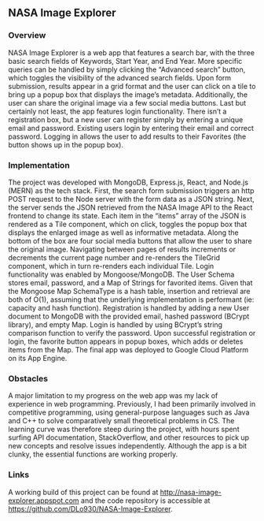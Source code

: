 ## NASA Image Explorer
### Overview
NASA Image Explorer is a web app that features a search bar, with the three basic search fields of Keywords, Start Year, and End Year. More specific queries can be handled by simply clicking the “Advanced search” button, which toggles the visibility of the advanced search fields. Upon form submission, results appear in a grid format and the user can click on a tile to bring up a popup box that displays the image’s metadata. Additionally, the user can share the original image via a few social media buttons. Last but certainly not least, the app features login functionality. There isn’t a registration box, but a new user can register simply by entering a unique email and password. Existing users login by entering their email and correct password. Logging in allows the user to add results to their Favorites (the button shows up in the popup box). 

### Implementation
The project was developed with MongoDB, Express.js, React, and Node.js (MERN) as the tech stack. First, the search form submission triggers an http POST request to the Node server with the form data as a JSON string. Next, the server sends the JSON retrieved from the NASA Image API to the React frontend to change its state. Each item in the “items” array of the JSON is rendered as a Tile component, which on click, toggles the popup box that displays the enlarged image as well as informative metadata. Along the bottom of the box are four social media buttons that allow the user to share the original image. Navigating between pages of results increments or decrements the current page number and re-renders the TileGrid component, which in turn re-renders each individual Tile. Login functionality was enabled by Mongoose/MongoDB. The User Schema stores email, password, and a Map of Strings for favorited items. Given that the Mongoose Map SchemaType is a hash table, insertion and retrieval are both of O(1), assuming that the underlying implementation is performant (ie: capacity and hash function). Registration is handled by adding a new User document to MongoDB with the provided email, hashed password (BCrypt library), and empty Map. Login is handled by using BCrypt’s string comparison function to verify the password. Upon successful registration or login, the favorite button appears in popup boxes, which adds or deletes items from the Map. The final app was deployed to Google Cloud Platform on its App Engine. 

### Obstacles
A major limitation to my progress on the web app was my lack of experience in web programming. Previously, I had been primarily involved in competitive programming, using general-purpose languages such as Java and C++ to solve comparatively small theoretical problems in CS. The learning curve was therefore steep during the project, with hours spent surfing API documentation, StackOverflow, and other resources to pick up new concepts and resolve issues independently. Although the app is a bit clunky, the essential functions are working properly. 

### Links
A working build of this project can be found at http://nasa-image-explorer.appspot.com and the code repository is accessible at https://github.com/DLo930/NASA-Image-Explorer. 
